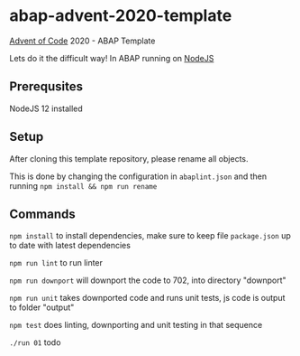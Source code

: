 # abap-advent-2020-template
[Advent of Code](https://adventofcode.com) 2020 - ABAP Template

Lets do it the difficult way! In ABAP running on [NodeJS](https://nodejs.org)

## Prerequsites
NodeJS 12 installed

## Setup
After cloning this template repository, please rename all objects.

This is done by changing the configuration in `abaplint.json` and then running `npm install && npm run rename`

## Commands

`npm install` to install dependencies, make sure to keep file `package.json` up to date with latest dependencies

`npm run lint` to run linter

`npm run downport` will downport the code to 702, into directory "downport"

`npm run unit` takes downported code and runs unit tests, js code is output to folder "output"

`npm test` does linting, downporting and unit testing in that sequence

`./run 01` todo